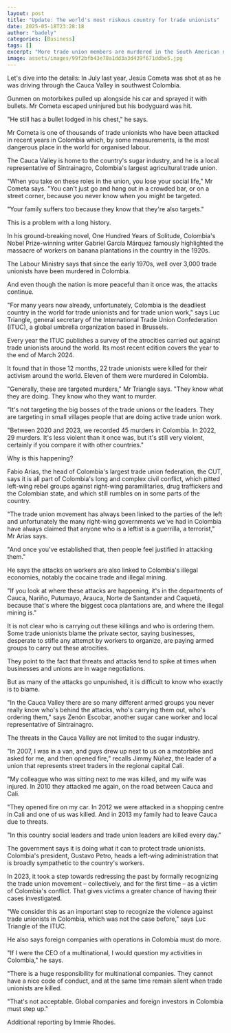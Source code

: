 ```yaml
---
layout: post
title: "Update: The world's most riskous country for trade unionists"
date: 2025-05-18T23:28:18
author: "badely"
categories: [Business]
tags: []
excerpt: "More trade union members are murdered in the South American nation than anywhere else."
image: assets/images/99f2bfb43e78a1dd3a3d439f671ddbe5.jpg
---
```


Let's dive into the details: In July last year, Jesús Cometa was shot at as he was driving through the Cauca Valley in southwest Colombia.

Gunmen on motorbikes pulled up alongside his car and sprayed it with bullets. Mr Cometa escaped uninjured but his bodyguard was hit.

"He still has a bullet lodged in his chest," he says.

Mr Cometa is one of thousands of trade unionists who have been attacked in recent years in Colombia which, by some measurements, is the most dangerous place in the world for organised labour.

The Cauca Valley is home to the country's sugar industry, and he is a local representative of Sintrainagro, Colombia's largest agricultural trade union.

"When you take on these roles in the union, you lose your social life," Mr Cometa says. "You can't just go and hang out in a crowded bar, or on a street corner, because you never know when you might be targeted.

"Your family suffers too because they know that they're also targets."

This is a problem with a long history.

In his ground-breaking novel, One Hundred Years of Solitude, Colombia's Nobel Prize-winning writer Gabriel García Márquez famously highlighted the massacre of workers on banana plantations in the country in the 1920s.

The Labour Ministry says that since the early 1970s, well over 3,000 trade unionists have been murdered in Colombia.

And even though the nation is more peaceful than it once was, the attacks continue.

"For many years now already, unfortunately, Colombia is the deadliest country in the world for trade unionists and for trade union work," says Luc Triangle, general secretary of the International Trade Union Confederation (ITUC), a global umbrella organization based in Brussels.

Every year the ITUC publishes a survey of the atrocities carried out against trade unionists around the world. Its most recent edition covers the year to the end of March 2024.

It found that in those 12 months, 22 trade unionists were killed for their activism around the world. Eleven of them were murdered in Colombia.

"Generally, these are targeted murders," Mr Triangle says. "They know what they are doing. They know who they want to murder.

"It's not targeting the big bosses of the trade unions or the leaders. They are targeting in small villages people that are doing active trade union work.

"Between 2020 and 2023, we recorded 45 murders in Colombia. In 2022, 29 murders. It's less violent than it once was, but it's still very violent, certainly if you compare it with other countries."

Why is this happening?

Fabio Arias, the head of Colombia's largest trade union federation, the CUT, says it is all part of Colombia's long and complex civil conflict, which pitted left-wing rebel groups against right-wing paramilitaries, drug traffickers and the Colombian state, and which still rumbles on in some parts of the country.

"The trade union movement has always been linked to the parties of the left and unfortunately the many right-wing governments we've had in Colombia have always claimed that anyone who is a leftist is a guerrilla, a terrorist," Mr Arias says.

"And once you've established that, then people feel justified in attacking them."

He says the attacks on workers are also linked to Colombia's illegal economies, notably the cocaine trade and illegal mining.

"If you look at where these attacks are happening, it's in the departments of Cauca, Nariño, Putumayo, Arauca, Norte de Santander and Caquetá, because that's where the biggest coca plantations are, and where the illegal mining is."

It is not clear who is carrying out these killings and who is ordering them. Some trade unionists blame the private sector, saying businesses, desperate to stifle any attempt by workers to organize, are paying armed groups to carry out these atrocities.

They point to the fact that threats and attacks tend to spike at times when businesses and unions are in wage negotiations.

But as many of the attacks go unpunished, it is difficult to know who exactly is to blame.

"In the Cauca Valley there are so many different armed groups you never really know who's behind the attacks, who's carrying them out, who's ordering them," says Zenón Escobar, another sugar cane worker and local representative of Sintrainagro.

The threats in the Cauca Valley are not limited to the sugar industry.

"In 2007, I was in a van, and guys drew up next to us on a motorbike and asked for me, and then opened fire," recalls Jimmy Núñez, the leader of a union that represents street traders in the regional capital Cali.

"My colleague who was sitting next to me was killed, and my wife was injured. In 2010 they attacked me again, on the road between Cauca and Cali.

"They opened fire on my car. In 2012 we were attacked in a shopping centre in Cali and one of us was killed. And in 2013 my family had to leave Cauca due to threats.

"In this country social leaders and trade union leaders are killed every day."

The government says it is doing what it can to protect trade unionists. Colombia's president, Gustavo Petro, heads a left-wing administration that is broadly sympathetic to the country's workers.

In 2023, it took a step towards redressing the past by formally recognizing the trade union movement – collectively, and for the first time – as a victim of Colombia's conflict. That gives victims a greater chance of having their cases investigated.

"We consider this as an important step to recognize the violence against trade unionists in Colombia, which was not the case before," says Luc Triangle of the ITUC.

He also says foreign companies with operations in Colombia must do more.

"If I were the CEO of a multinational, I would question my activities in Colombia," he says.

"There is a huge responsibility for multinational companies. They cannot have a nice code of conduct, and at the same time remain silent when trade unionists are killed.

"That's not acceptable. Global companies and foreign investors in Colombia must step up."

Additional reporting by Immie Rhodes.

